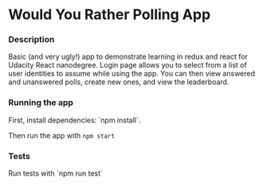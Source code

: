 <h1>Would You Rather Polling App</h1>

<h3>Description</h3>

Basic (and very ugly!) app to demonstrate learning in redux and react for Udacity React nanodegree. Login page allows you to select from a list of user identities to assume while using the app. You can then view answered and unanswered polls, create new ones, and view the leaderboard.

<h3>Running the app</h3>
First, install dependencies: `npm install`.

Then run the app with `npm start`

<h3>Tests  </h3>
Run tests with `npm run test`
